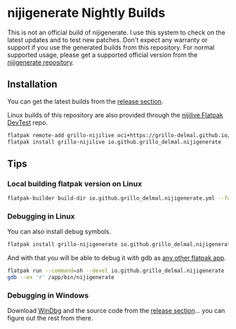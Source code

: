 # nijigenerate Nightly Builds

This is not an official build of nijigenerate. I use this system to check on the latest updates and to test new patches.
Don't expect any warranty or support if you use the generated builds from this repository.
For normal supported usage, please get a supported official version from the [nijigenerate repository](https://github.com/nijigenerate/nijigenerate).

## Installation

You can get the latest builds from the [release section](https://github.com/grillo-delmal/nijigenerate-nightly/releases/tag/nightly).

Linux builds of this repository are also provided through the [nijilive Flatpak DevTest](https://github.com/grillo-delmal/nijilive-flatpak-devtest) repo.

```sh
flatpak remote-add grillo-nijilive oci+https://grillo-delmal.github.io/nijilive-flatpak-devtest
flatpak install grillo-nijilive io.github.grillo_delmal.nijigenerate
```

## Tips

### Local building flatpak version on Linux

```sh
flatpak-builder build-dir io.github.grillo_delmal.nijigenerate.yml --force-clean
```

### Debugging in Linux

You can also install debug symbols.

```sh
flatpak install grillo-nijigenerate io.github.grillo_delmal.nijigenerate.Debug
```

And with that you will be able to debug it with gdb as [any other flatpak app](https://docs.flatpak.org/en/latest/debugging.html).

```sh
flatpak run --command=sh --devel io.github.grillo_delmal.nijigenerate
gdb --ex 'r' /app/bin/nijigenerate
```

### Debugging in Windows

Download [WinDbg](http://www.windbg.org/) and the source code from the [release section](https://github.com/grillo-delmal/nijigenerate-nightly/releases/tag/nightly)... you can figure out the rest from there.
